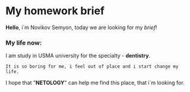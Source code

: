 # My homework brief
**Hello**, i`m Novikov Semyon, today we are looking for my _brief_!

### My life now:
I am study in USMA university for the specialty - **dentistry**.

`It is so boring for me, i feel out of place and i start change my life.`

I hope that "**NETOLOGY**" can help me find this place, that i`m  looking for.
